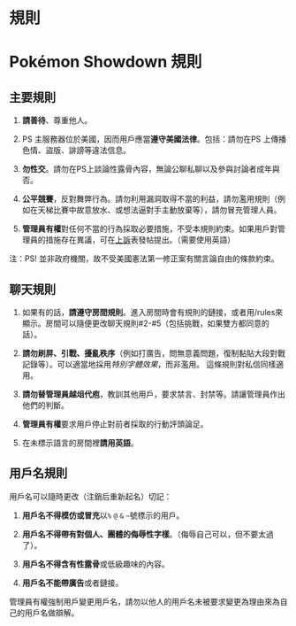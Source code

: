 # 規則

# Pokémon Showdown 規則

## 主要規則

1. **請善待**、尊重他人。

2. PS 主服務器位於美國，因而用戶應當**遵守美國法律**。包括：請勿在PS 上傳播色情、盜版、誹謗等違法信息。

3. **勿性交**。請勿在PS上談論性露骨內容，無論公聊私聊以及參與討論者成年與否。

4. **公平競賽**，反對舞弊行為。請勿利用漏洞取得不當的利益，請勿濫用規則（例如在天梯比賽中故意放水、或想法逼對手主動放棄等），請勿冒充管理人員。

5. **管理員有權**對任何不當的行為採取必要措施，不受本規則約束。如果用戶對管理員的措施存在異議，可在[上訴](/appeal)表發帖提出。（需要使用英語）

注：PS! 並非政府機關，故不受美國憲法第一修正案有關言論自由的條款約束。

## 聊天規則

1. 如果有的話，**請遵守房間規則**。進入房間時會有規則的鏈接，或者用/rules來顯示。房間可以隨便更改聊天規則#2-#5（包括挑戰，如果雙方都同意的話）。

2. **請勿刷屏、引戰、擾亂秩序**（例如打廣告，問無意義問題，復制黏貼大段對戰記錄等）。可以適當地採用<i>特別字體效果</i>，而非濫用。 這條規則對私信同樣適用。

3. **請勿替管理員越俎代庖**，教訓其他用戶，要求禁言、封禁等。請讓管理員作出他們的判斷。

4. **管理員有權**要求用戶停止對前者採取的行動評頭論足。

5. 在未標示語言的房間裡**請用英語**。

## 用戶名規則

用戶名可以隨時更改（注銷后重新起名）切記：

1. **用戶名不得模仿或冒充**以`%` `@` `&` `~`號標示的用戶。

2. **用戶名不得帶有對個人、團體的侮辱性字樣**。（侮辱自己可以，但不要太過了）。

3. **用戶名不得含有性露骨**或低級趣味的內容。

4. **用戶名不能帶廣告**或者鏈接。

管理員有權強制用戶變更用戶名，請勿以他人的用戶名未被要求變更為理由來為自己的用戶名做辯解。
